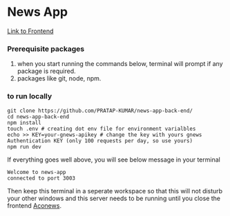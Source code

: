 # News App

[Link to Frontend](https://github.com/PRATAP-KUMAR/news-app-front-end)

### Prerequisite packages

1. when you start running the commands below, terminal will prompt if any package is required.  
2. packages like git, node, npm.

### to run locally

```
git clone https://github.com/PRATAP-KUMAR/news-app-back-end/
cd news-app-back-end
npm install
touch .env # creating dot env file for environment varialbles
echo >> KEY=your-gnews-apikey # change the key with yours gnews Authentication KEY (only 100 requests per day, so use yours)
npm run dev
```

If everything goes well above, you will see below message in your terminal
```
Welcome to news-app
connected to port 3003
```

Then keep this terminal in a seperate workspace so that this will not disturb your other windows and this server needs to be running until you close the frontend
[Aconews](https://pratap-panabaka-aconews.web.app/).
